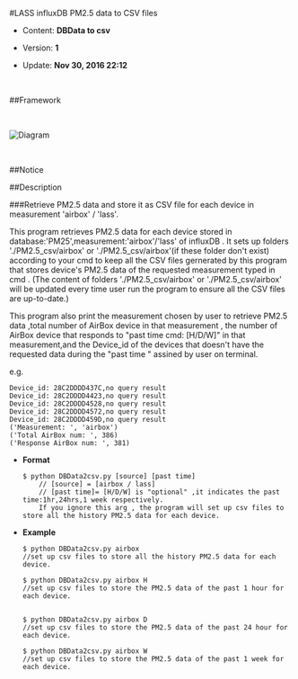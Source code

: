 #LASS influxDB PM2.5 data to CSV files




* Content: **DBData to csv**




* Version: **1**




* Update: **Nov 30, 2016 22:12**




​




##Framework




​




![Diagram](https://github.com/YungShengLu/LASS/blob/PM25_parser_fix/LASS_framework.png)




​




##Notice



##Description

###Retrieve PM2.5 data and store it as CSV file for each device in measurement 'airbox' / 'lass'.

This program retrieves PM2.5 data for each device stored in database:'PM25',measurement:'airbox'/'lass' of influxDB .
It sets up folders './PM2.5_csv/airbox' or './PM2.5_csv/airbox'(if these folder don't exist) according to your cmd to keep all the CSV files gernerated by this program that stores device's PM2.5 data of the requested measurement typed in cmd .
(The content of folders './PM2.5_csv/airbox' or './PM2.5_csv/airbox' will be updated every time user run the program to ensure all the CSV files are up-to-date.)

This program also print the measurement chosen by user to retrieve PM2.5 data ,total number of  AirBox device in that measurement , the number of  AirBox device that responds to "past time cmd: [H/D/W]" in that measurement,and the Device_id of the devices that doesn't have the requested data during the "past time " assined by user on terminal.

e.g.
```shell
Device_id: 28C2DDDD437C,no query result
Device_id: 28C2DDDD4423,no query result
Device_id: 28C2DDDD4528,no query result
Device_id: 28C2DDDD4572,no query result
Device_id: 28C2DDDD459D,no query result
('Measurement: ', 'airbox')
('Total AirBox num: ', 386)
('Response AirBox num: ', 381)
```

* **Format**
	```shell
	$ python DBData2csv.py [source] [past time]
		// [source] = [airbox / lass]
		// [past time]= [H/D/W] is "optional" ,it indicates the past time:1hr,24hrs,1 week respectively.
		If you ignore this arg , the program will set up csv files to store all the history PM2.5 data for each device.
	```

* **Example**
	```
	$ python DBData2csv.py airbox  
	//set up csv files to store all the history PM2.5 data for each device.

	$ python DBData2csv.py airbox H 
	//set up csv files to store the PM2.5 data of the past 1 hour for each device.


	$ python DBData2csv.py airbox D 
	//set up csv files to store the PM2.5 data of the past 24 hour for each device.

	$ python DBData2csv.py airbox W 
	//set up csv files to store the PM2.5 data of the past 1 week for each device.


	```